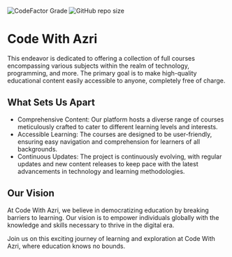 ![CodeFactor Grade](https://img.shields.io/codefactor/grade/github/muhAzri/CodeWithAzri?style=flat-square) 
![GitHub repo size](https://img.shields.io/github/repo-size/muhAzri/CodeWithAzri?style=flat-square)

# Code With Azri
This endeavor is dedicated to offering a collection of full courses encompassing various subjects within the realm of technology, programming, and more. The primary goal is to make high-quality educational content easily accessible to anyone, completely free of charge.

## What Sets Us Apart
- Comprehensive Content: Our platform hosts a diverse range of courses meticulously crafted to cater to different learning levels and interests.
- Accessible Learning: The courses are designed to be user-friendly, ensuring easy navigation and comprehension for learners of all backgrounds.
- Continuous Updates: The project is continuously evolving, with regular updates and new content releases to keep pace with the latest advancements in technology and learning methodologies.

## Our Vision
At Code With Azri, we believe in democratizing education by breaking barriers to learning. Our vision is to empower individuals globally with the knowledge and skills necessary to thrive in the digital era.

Join us on this exciting journey of learning and exploration at Code With Azri, where education knows no bounds.